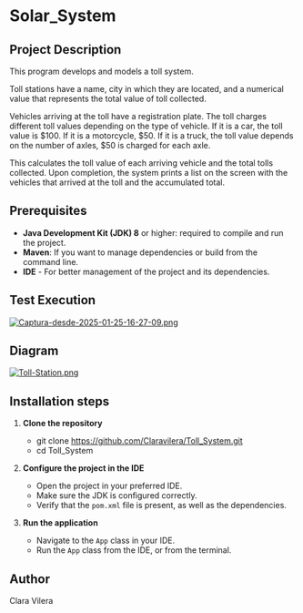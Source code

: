 # Solar_System

## Project Description
This program develops and models a toll system. 

Toll stations have a name, city in which they are located, and a numerical value that represents the total value of toll collected.

Vehicles arriving at the toll have a registration plate. The toll charges different toll values ​​depending on the type of vehicle. If it is a car, the toll value is $100. If it is a motorcycle, $50. If it is a truck, the toll value depends on the number of axles, $50 is charged for each axle.

This calculates the toll value of each arriving vehicle and the total tolls collected. Upon completion, the system prints a list on the screen with the vehicles that arrived at the toll and the accumulated total.

## Prerequisites
- **Java Development Kit (JDK) 8** or higher: required to compile and run the project.
- **Maven**: If you want to manage dependencies or build from the command line.
- **IDE** - For better management of the project and its dependencies.

## Test Execution

[![Captura-desde-2025-01-25-16-27-09.png](https://i.postimg.cc/QCk3ZMxW/Captura-desde-2025-01-25-16-27-09.png)](https://postimg.cc/wRvPhgN6)

## Diagram

[![Toll-Station.png](https://i.postimg.cc/RhqcjWTg/Toll-Station.png)](https://postimg.cc/WqLFZbCZ)

## Installation steps
1. **Clone the repository**

    - git clone https://github.com/Claravilera/Toll_System.git
    - cd Toll_System

2. **Configure the project in the IDE**
    - Open the project in your preferred IDE.
    - Make sure the JDK is configured correctly.
    - Verify that the `pom.xml` file is present, as well as the dependencies.

3. **Run the application**
    - Navigate to the `App` class in your IDE.
    - Run the `App` class from the IDE, or from the terminal.

## Author
Clara Vilera